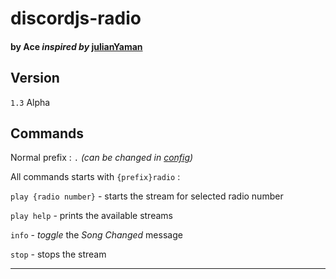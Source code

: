 # discordjs-radio
#### by Ace *inspired by* [julianYaman](https://github.com/julianYaman/iloveradio-discord-bot)

## Version 
`1.3` Alpha

## Commands

Normal prefix : `.` *(can be changed in [config](https://github.com/13ace37/discordjs-radio/blob/master/config/bot.json))*

All commands starts with `{prefix}radio` : 

`play {radio number}` - starts the stream for selected radio number

`play help` - prints the available streams

`info` - *toggle* the *Song Changed* message

`stop` - stops the stream

<hr>
